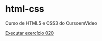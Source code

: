 # html-css
 Curso de HTML5 e CSS3 do CursoemVideo

<a href="https://ogabrieldias.github;io/HTML-CSS/Exercícios/Ex020">Executar exercício 020</a>
